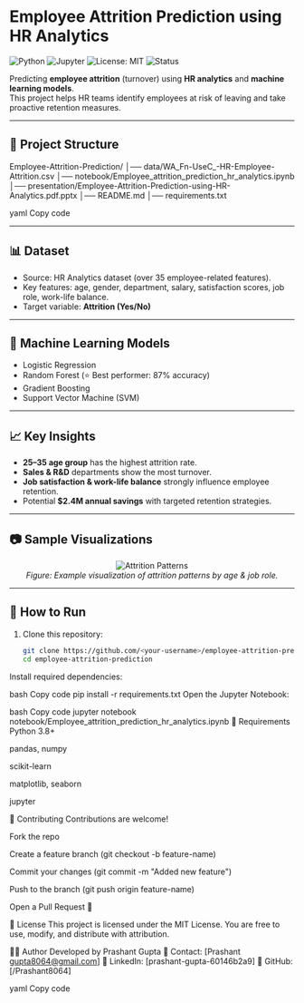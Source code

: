 # Employee Attrition Prediction using HR Analytics

![Python](https://img.shields.io/badge/Python-3.8%2B-blue)
![Jupyter](https://img.shields.io/badge/Notebook-Jupyter-orange)
![License: MIT](https://img.shields.io/badge/License-MIT-green)
![Status](https://img.shields.io/badge/Status-Completed-brightgreen)

Predicting **employee attrition** (turnover) using **HR analytics** and **machine learning models**.  
This project helps HR teams identify employees at risk of leaving and take proactive retention measures.

---

## 📂 Project Structure
Employee-Attrition-Prediction/
│── data/WA_Fn-UseC_-HR-Employee-Attrition.csv
│── notebook/Employee_attrition_prediction_hr_analytics.ipynb
│── presentation/Employee-Attrition-Prediction-using-HR-Analytics.pdf.pptx
│── README.md
│── requirements.txt

yaml
Copy code

---

## 📊 Dataset
- Source: HR Analytics dataset (over 35 employee-related features).  
- Key features: age, gender, department, salary, satisfaction scores, job role, work-life balance.  
- Target variable: **Attrition (Yes/No)**  

---

## 🤖 Machine Learning Models
- Logistic Regression  
- Random Forest (⭐ Best performer: 87% accuracy)  
- Gradient Boosting  
- Support Vector Machine (SVM)  

---

## 📈 Key Insights
- **25–35 age group** has the highest attrition rate.  
- **Sales & R&D** departments show the most turnover.  
- **Job satisfaction & work-life balance** strongly influence employee retention.  
- Potential **$2.4M annual savings** with targeted retention strategies.  

---

## 📷 Sample Visualizations
<p align="center">
  <img src="https://via.placeholder.com/600x300.png?text=Attrition+EDA+Chart" alt="Attrition Patterns" />
  <br>
  <em>Figure: Example visualization of attrition patterns by age & job role.</em>
</p>

---

## 🚀 How to Run
1. Clone this repository:
   ```bash
   git clone https://github.com/<your-username>/employee-attrition-prediction.git
   cd employee-attrition-prediction
Install required dependencies:

bash
Copy code
pip install -r requirements.txt
Open the Jupyter Notebook:

bash
Copy code
jupyter notebook notebook/Employee_attrition_prediction_hr_analytics.ipynb
📌 Requirements
Python 3.8+

pandas, numpy

scikit-learn

matplotlib, seaborn

jupyter

🤝 Contributing
Contributions are welcome!

Fork the repo

Create a feature branch (git checkout -b feature-name)

Commit your changes (git commit -m "Added new feature")

Push to the branch (git push origin feature-name)

Open a Pull Request 🎉

📜 License
This project is licensed under the MIT License.
You are free to use, modify, and distribute with attribution.

👨‍💻 Author
Developed by Prashant Gupta
📧 Contact: [Prashant gupta8064@gmail.com]
🔗 LinkedIn: [prashant-gupta-60146b2a9]
🔗 GitHub: [/Prashant8064]

yaml
Copy code
